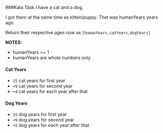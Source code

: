 ###Kata Task
I have a cat and a dog.

I got them at the same time as kitten/puppy. That was humanYears years ago.

Return their respective ages now as ```[humanYears,catYears,dogYears]```

**NOTES:**
* humanYears >= 1
* humanYears are whole numbers only
#### Cat Years
* ```15``` cat years for first year
* ```+9``` cat years for second year
* ```+4``` cat years for each year after that
#### Dog Years
* ```15``` dog years for first year
* ```+9``` dog years for second year
* ```+5``` dog years for each year after that

